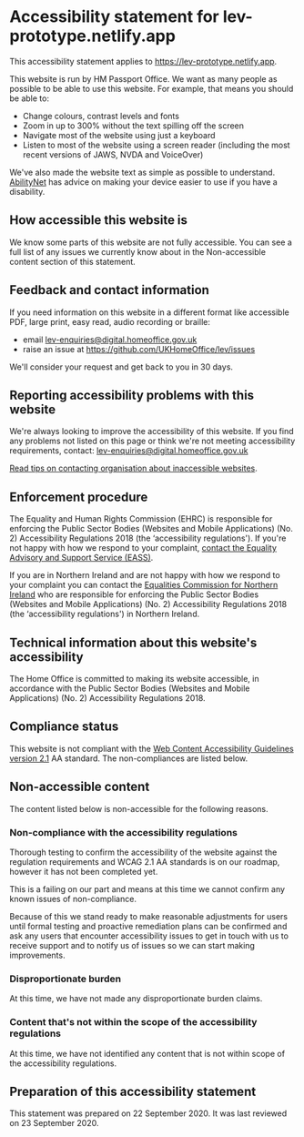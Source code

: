 # Accessibility statement for lev-prototype.netlify.app


This accessibility statement applies to https://lev-prototype.netlify.app.

This website is run by HM Passport Office.
We want as many people as possible to be able to use this website.
For example, that means you should be able to:
- Change colours, contrast levels and fonts
- Zoom in up to 300% without the text spilling off the screen
- Navigate most of the website using just a keyboard
- Listen to most of the website using a screen reader (including the most recent versions of JAWS, NVDA and VoiceOver)

We've also made the website text as simple as possible to understand.
[AbilityNet] has advice on making your device easier to use if you have a disability.


## How accessible this website is

We know some parts of this website are not fully accessible.
You can see a full list of any issues we currently know about in the Non-accessible content section of this statement.


## Feedback and contact information

If you need information on this website in a different format like accessible PDF, large print, easy read, audio
recording or braille:
- email [lev-enquiries@digital.homeoffice.gov.uk](mailto:lev-enquiries@digital.homeoffice.gov.uk)
- raise an issue at https://github.com/UKHomeOffice/lev/issues

We'll consider your request and get back to you in 30 days.


## Reporting accessibility problems with this website

We're always looking to improve the accessibility of this website.
If you find any problems not listed on this page or think we're not meeting accessibility requirements, contact:
[lev-enquiries@digital.homeoffice.gov.uk](mailto:lev-enquiries@digital.homeoffice.gov.uk)

[Read tips on contacting organisation about inaccessible websites][contact-tips].


## Enforcement procedure

The Equality and Human Rights Commission (EHRC) is responsible for enforcing the Public Sector Bodies (Websites and
Mobile Applications) (No. 2) Accessibility Regulations 2018 (the ‘accessibility regulations'). If you're not happy with
how we respond to your complaint, [contact the Equality Advisory and Support Service (EASS)][contact-eass].

If you are in Northern Ireland and are not happy with how we respond to your complaint you can contact the [Equalities
Commission for Northern Ireland][equality-ni] who are responsible for enforcing the Public Sector Bodies (Websites and
Mobile Applications) (No. 2) Accessibility Regulations 2018 (the ‘accessibility regulations') in Northern Ireland.




## Technical information about this website's accessibility

The Home Office is committed to making its website accessible, in accordance with the Public Sector Bodies (Websites
and Mobile Applications) (No. 2) Accessibility Regulations 2018.

## Compliance status

This website is not compliant with the [Web Content Accessibility Guidelines version 2.1][wcag-v2] AA standard. The
non-compliances are listed below.


## Non-accessible content

The content listed below is non-accessible for the following reasons.

### Non-compliance with the accessibility regulations
Thorough testing to confirm the accessibility of the website against the regulation requirements and WCAG 2.1 AA
standards is on our roadmap, however it has not been completed yet.

This is a failing on our part and means at this time we cannot confirm any known issues of non-compliance.

Because of this we stand ready to make reasonable adjustments for users until formal testing and proactive remediation
plans can be confirmed and ask any users that encounter accessibility issues to get in touch with us to receive support
and to notify us of issues so we can start making improvements.

### Disproportionate burden
At this time, we have not made any disproportionate burden claims.

### Content that's not within the scope of the accessibility regulations

At this time, we have not identified any content that is not within scope of the accessibility regulations.


## Preparation of this accessibility statement

This statement was prepared on 22 September 2020.
It was last reviewed on 23 September 2020.




[AbilityNet]: https://mcmw.abilitynet.org.uk/ "the Ability Net website"
[contact-tips]: https://www.w3.org/WAI/teach-advocate/contact-inaccessible-websites/ "Contacting Organizations about Inaccessible Websites"
[contact-eass]: https://www.equalityadvisoryservice.com/ "Equality Advisory and Support Service"
[equality-ni]: https://www.equalityni.org/Home "Equality Commission for Northern Ireland"
[wcag-v2]: https://www.w3.org/TR/WCAG21/ "Web Content Accessibility Guidelines (WCAG) 2.1"
